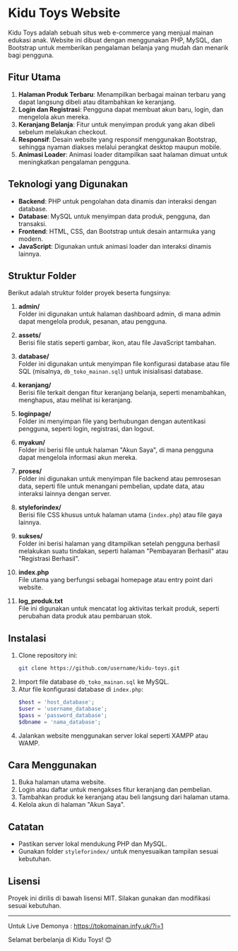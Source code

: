 # Kidu Toys Website

Kidu Toys adalah sebuah situs web e-commerce yang menjual mainan edukasi anak. Website ini dibuat dengan menggunakan PHP, MySQL, dan Bootstrap untuk memberikan pengalaman belanja yang mudah dan menarik bagi pengguna.

## Fitur Utama
1. **Halaman Produk Terbaru**: Menampilkan berbagai mainan terbaru yang dapat langsung dibeli atau ditambahkan ke keranjang.
2. **Login dan Registrasi**: Pengguna dapat membuat akun baru, login, dan mengelola akun mereka.
3. **Keranjang Belanja**: Fitur untuk menyimpan produk yang akan dibeli sebelum melakukan checkout.
4. **Responsif**: Desain website yang responsif menggunakan Bootstrap, sehingga nyaman diakses melalui perangkat desktop maupun mobile.
5. **Animasi Loader**: Animasi loader ditampilkan saat halaman dimuat untuk meningkatkan pengalaman pengguna.

## Teknologi yang Digunakan
- **Backend**: PHP untuk pengolahan data dinamis dan interaksi dengan database.
- **Database**: MySQL untuk menyimpan data produk, pengguna, dan transaksi.
- **Frontend**: HTML, CSS, dan Bootstrap untuk desain antarmuka yang modern.
- **JavaScript**: Digunakan untuk animasi loader dan interaksi dinamis lainnya.

## Struktur Folder
Berikut adalah struktur folder proyek beserta fungsinya:

1. **admin/**  
   Folder ini digunakan untuk halaman dashboard admin, di mana admin dapat mengelola produk, pesanan, atau pengguna.

2. **assets/**  
   Berisi file statis seperti gambar, ikon, atau file JavaScript tambahan.

3. **database/**  
   Folder ini digunakan untuk menyimpan file konfigurasi database atau file SQL (misalnya, `db_toko_mainan.sql`) untuk inisialisasi database.

4. **keranjang/**  
   Berisi file terkait dengan fitur keranjang belanja, seperti menambahkan, menghapus, atau melihat isi keranjang.

5. **loginpage/**  
   Folder ini menyimpan file yang berhubungan dengan autentikasi pengguna, seperti login, registrasi, dan logout.

6. **myakun/**  
   Folder ini berisi file untuk halaman "Akun Saya", di mana pengguna dapat mengelola informasi akun mereka.

7. **proses/**  
   Folder ini digunakan untuk menyimpan file backend atau pemrosesan data, seperti file untuk menangani pembelian, update data, atau interaksi lainnya dengan server.

8. **styleforindex/**  
   Berisi file CSS khusus untuk halaman utama (`index.php`) atau file gaya lainnya.

9. **sukses/**  
   Folder ini berisi halaman yang ditampilkan setelah pengguna berhasil melakukan suatu tindakan, seperti halaman "Pembayaran Berhasil" atau "Registrasi Berhasil".

10. **index.php**  
    File utama yang berfungsi sebagai homepage atau entry point dari website.

11. **log_produk.txt**  
    File ini digunakan untuk mencatat log aktivitas terkait produk, seperti perubahan data produk atau pembaruan stok.

## Instalasi
1. Clone repository ini:
   ```bash
   git clone https://github.com/username/kidu-toys.git
   ```
2. Import file database `db_toko_mainan.sql` ke MySQL.
3. Atur file konfigurasi database di `index.php`:
   ```php
   $host = 'host_database';
   $user = 'username_database';
   $pass = 'password_database';
   $dbname = 'nama_database';
   ```
4. Jalankan website menggunakan server lokal seperti XAMPP atau WAMP.

## Cara Menggunakan
1. Buka halaman utama website.
2. Login atau daftar untuk mengakses fitur keranjang dan pembelian.
3. Tambahkan produk ke keranjang atau beli langsung dari halaman utama.
4. Kelola akun di halaman "Akun Saya".

## Catatan
- Pastikan server lokal mendukung PHP dan MySQL.
- Gunakan folder `styleforindex/` untuk menyesuaikan tampilan sesuai kebutuhan.

## Lisensi
Proyek ini dirilis di bawah lisensi MIT. Silakan gunakan dan modifikasi sesuai kebutuhan.

---
Untuk Live Demonya : https://tokomainan.infy.uk/?i=1

Selamat berbelanja di Kidu Toys! 😊

